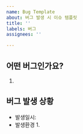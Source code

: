 ```yaml
---
name: Bug Template
about: 버그 발생 시 이슈 템플릿
title: ''
labels: 버그
assignees: ''

---
```


## 어떤 버그인가요?
1. 

## 버그 발생 상황
- 발생일시: 
- 발생환경
    1.
